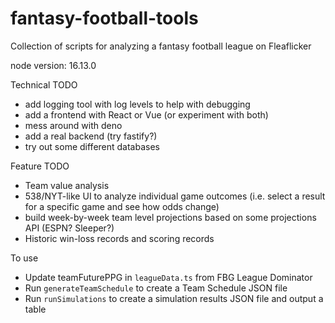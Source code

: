 # fantasy-football-tools

Collection of scripts for analyzing a fantasy football league on Fleaflicker

node version: 16.13.0

Technical TODO
- add logging tool with log levels to help with debugging
- add a frontend with React or Vue (or experiment with both)
- mess around with deno
- add a real backend (try fastify?)
- try out some different databases

Feature TODO
- Team value analysis
- 538/NYT-like UI to analyze individual game outcomes (i.e. select a result for a specific game and see how odds change)
- build week-by-week team level projections based on some projections API (ESPN? Sleeper?)
- Historic win-loss records and scoring records

To use
- Update teamFuturePPG in `leagueData.ts` from FBG League Dominator
- Run `generateTeamSchedule` to create a Team Schedule JSON file
- Run `runSimulations` to create a simulation results JSON file and output a table